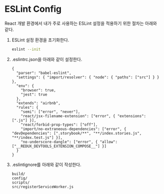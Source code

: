 # ESLint Config

React 개발 환경에서 내가 주로 사용하는 ESLint 설정을 적용하기 위한 절차는 아래와 같다.

1. ESLint 설정 환경을 초기화한다.

   ```bash
   eslint --init
   ```

2. .eslintrc.json을 아래와 같이 설정한다.

   ```plain
   {
     "parser": "babel-eslint",
     "settings": { "import/resolver": { "node": { "paths": ["src"] } } },
     "env": {
       "browser": true,
       "jest": true
     },
     "extends": "airbnb",
     "rules": {
       "semi": ["error", "never"],
       "react/jsx-filename-extension": ["error", { "extensions": [".js"] }],
       "react/forbid-prop-types": ["off"],
       "import/no-extraneous-dependencies": ["error", { "devDependencies": [".storybook/**", "**/index.stories.js", "**/index.test.js"] }],
       "no-underscore-dangle": ["error", { "allow": ["__REDUX_DEVTOOLS_EXTENSION_COMPOSE__"] }]
     }
   }
   ```

3. .eslintignore를 아래와 같이 작성한다.

   ```plain
   build/
   config/
   scripts/
   src/registerServiceWorker.js
   ```
